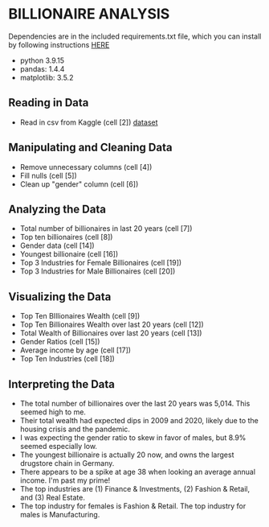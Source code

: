 # BILLIONAIRE ANALYSIS

Dependencies are in the included requirements.txt file, which you can install by following instructions [HERE](https://datumorphism.leima.is/til/programming/python/python-anaconda-install-requirements/)

* python 3.9.15
* pandas: 1.4.4
* matplotlib: 3.5.2

## Reading in Data
* Read in csv from Kaggle  (cell [2]) [dataset](https://www.kaggle.com/datasets/salimwid/global-billionaire-wealth-and-sources-2002-2023)


## Manipulating and Cleaning Data
* Remove unnecessary columns  (cell [4])
* Fill nulls  (cell [5])
* Clean up "gender" column  (cell [6])


## Analyzing the Data
* Total number of billionaires in last 20 years  (cell [7])
* Top ten billionaires  (cell [8])
* Gender data  (cell [14])
* Youngest billionaire  (cell [16])
* Top 3 Industries for Female Billionaires  (cell [19])
* Top 3 Industries for Male Billionaires  (cell [20])


## Visualizing the Data
* Top Ten BIllionaires Wealth  (cell [9])
* Top Ten Billionaires Wealth over last 20 years  (cell [12])
* Total Wealth of Billionaires over last 20 years  (cell [13])
* Gender Ratios  (cell [15])
* Average income by age  (cell [17])
* Top Ten Industries (cell [18])


## Interpreting the Data
* The total number of billionaires over the last 20 years was 5,014. This seemed high to me. 
* Their total wealth had expected dips in 2009 and 2020, likely due to the housing crisis and the pandemic.
* I was expecting the gender ratio to skew in favor of males, but 8.9% seemed especially low. 
* The youngest billionaire is actually 20 now, and owns the largest drugstore chain in Germany.
* There appears to be a spike at age 38 when looking an average annual income. I'm past my prime!
* The top industries are (1) Finance & Investments, (2) Fashion & Retail, and (3) Real Estate.
* The top industry for females is Fashion & Retail. The top industry for males is Manufacturing. 